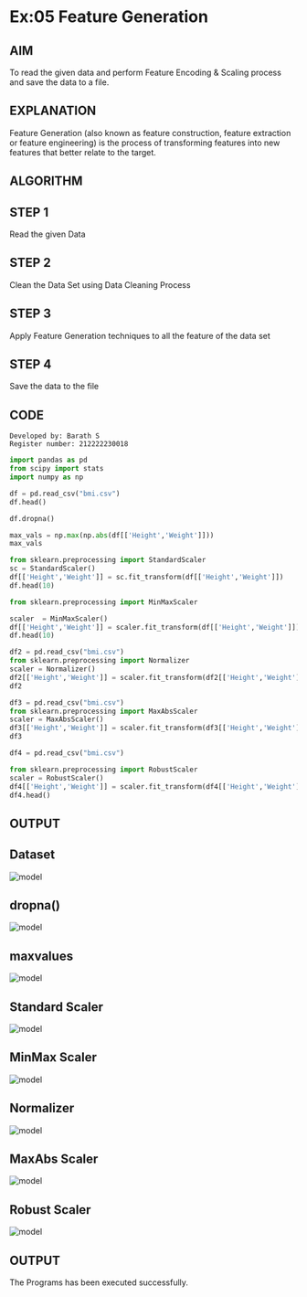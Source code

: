 # Ex:05 Feature Generation

## AIM
To read the given data and perform Feature Encoding & Scaling process and save the data to a file.

## EXPLANATION
Feature Generation (also known as feature construction, feature extraction or feature engineering) is the process of transforming features into new features that better relate to the target.

## ALGORITHM
## STEP 1
Read the given Data

## STEP 2
Clean the Data Set using Data Cleaning Process

## STEP 3
Apply Feature Generation techniques to all the feature of the data set

## STEP 4
Save the data to the file

## CODE
```
Developed by: Barath S
Register number: 212222230018
```
```python
import pandas as pd
from scipy import stats
import numpy as np

df = pd.read_csv("bmi.csv")
df.head()

df.dropna()

max_vals = np.max(np.abs(df[['Height','Weight']]))
max_vals

from sklearn.preprocessing import StandardScaler
sc = StandardScaler()
df[['Height','Weight']] = sc.fit_transform(df[['Height','Weight']])
df.head(10)

from sklearn.preprocessing import MinMaxScaler

scaler  = MinMaxScaler()
df[['Height','Weight']] = scaler.fit_transform(df[['Height','Weight']])
df.head(10)

df2 = pd.read_csv("bmi.csv")
from sklearn.preprocessing import Normalizer
scaler = Normalizer()
df2[['Height','Weight']] = scaler.fit_transform(df2[['Height','Weight']])
df2

df3 = pd.read_csv("bmi.csv")
from sklearn.preprocessing import MaxAbsScaler
scaler = MaxAbsScaler()
df3[['Height','Weight']] = scaler.fit_transform(df3[['Height','Weight']])
df3

df4 = pd.read_csv("bmi.csv")

from sklearn.preprocessing import RobustScaler
scaler = RobustScaler()
df4[['Height','Weight']] = scaler.fit_transform(df4[['Height','Weight']])
df4.head()
```

## OUTPUT

## Dataset
![model](1.png)
## dropna()
![model](2.png)
## maxvalues
![model](3.png)
## Standard Scaler
![model](4.png)
## MinMax Scaler
![model](5.png)
## Normalizer
![model](6.png)
## MaxAbs Scaler
![model](7.png)
## Robust Scaler
![model](8.png)

## OUTPUT
The Programs has been executed successfully.
